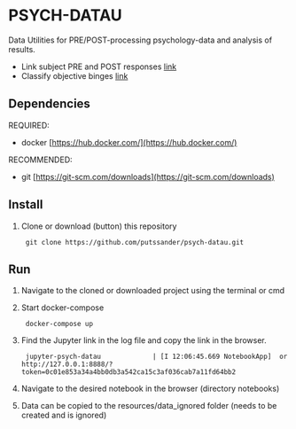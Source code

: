 # PSYCH-DATAU #

Data Utilities for PRE/POST-processing psychology-data and analysis of results.

- Link subject PRE and POST responses [link](notebooks/link_subject_pre_post_responses.ipynb)
- Classify objective binges [link](notebooks/filter_objective_binges.ipynb)

## Dependencies ##

REQUIRED:
- docker [https://hub.docker.com/](https://hub.docker.com/) 

RECOMMENDED:
- git [https://git-scm.com/downloads](https://git-scm.com/downloads) 



## Install ##

1. Clone or download (button) this repository

        git clone https://github.com/putssander/psych-datau.git

## Run ##
1. Navigate to the cloned or downloaded project using the terminal or cmd
    
2. Start docker-compose

        docker-compose up
    
3. Find the Jupyter link in the log file and copy the link in the browser. 

        jupyter-psych-datau             | [I 12:06:45.669 NotebookApp]  or http://127.0.0.1:8888/?token=0c01e853a34a4bb0db3a542ca15c3af036cab7a11fd64bb2

6. Navigate to the desired notebook in the browser (directory notebooks)

7. Data can be copied to the resources/data_ignored folder (needs to be created and is ignored)
